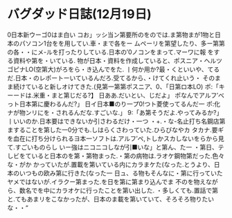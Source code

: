 # バグダッド日誌(12月19日)

0日本新ウーゴ0はま白い
コお」ッシ当ン第要所のをのでは.ま第物まが1物と日本のパソコン1台をを用してい.車・まで各をー
ムペーリを第望したり、多ー第第の各・・にメ-ルを打ったりしている.日本の′0ノコンをまって.マーワに報
をする資料や第を・いている.
物が日本・資料を作成していると、ポスニア・ヘルツゴピナLO(空第大)がろをら・き込んでをた.
丨何か用か?最・くといいや、てるだ.日本・のレポートーいているんだろ.受てるから、・けてくれ止いう・
そのまま続けていると新しオけてきた.(見第一第第ポスニア、0、「日第ロ本LO)
ポ:「キーードは.米重・まと第じだる?】
日ああ.だいとい、じだよ」
ポなんでアルフ′べっト日本第に慶わるんだ?」
日イ日本■のり一プ0!つト菱使ってるんだ一
ポ:化ナが物ンリにを・されるんだな.すごいな.」
9:「あ第そうだよ.やってみるか?」
丨いいのか.日本要はできないか引さわるだけ・一つ
・+.・な-名止打ち名鋼店第ますることを第した一0分でも.しはらくさわっていた.ひらびなやカ
タカナ.要ギを血在に打ち分けられるヨ本一ソフトは.アルフ′ペ,トしかスカしないをらから見て.すごいものらし
いー強はニコニコしなが引■いな」と第ん、た一
・第日、テしビをていると日本のを第・第物まった.・第の病物は.ラオケ鋼物第だった.色々な・がか
かっていたが.置載を第いている内にカラまケた(なった.とうより、日本のいつもの欧み第に行きた(なった一
日ュ、る物もそんなに・第に行っていたヤメではないが.イラクー第まった.を日を第に第まり込んでま
不のを物えながら、数名でを中にカラオケに行ったことを第い出した.
・多しくても.置話で第と.てもあまリをこなかったが、日本のま載を第いていて、そろそろ物りたいな・・“
